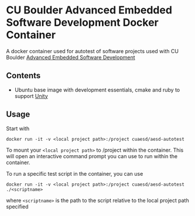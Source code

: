 # CU Boulder Advanced Embedded Software Development Docker Container

A docker container used for autotest of software projects used with CU Boulder
 [Advanced Embedded Software Development](https://sites.google.com/colorado.edu/ecen5013/home)


## Contents
* Ubuntu base image with development essentials, cmake and ruby to support [Unity](http://www.throwtheswitch.org/)

## Usage

Start with

`docker run -it -v <local project path>:/project cuaesd/aesd-autotest`

To mount your `<local project path>` to /project within the container.  This will open an interactive command
prompt you can use to run within the container.

To run a specific test script in the container, you can use

`docker run -it -v <local project path>:/project cuaesd/aesd-autotest ./<scriptname>`

where `<scriptname>` is the path to the script relative to the local project path specified
